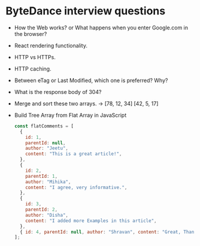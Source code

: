 # ByteDance interview questions

- How the Web works? or What happens when you enter Google.com in the browser?
- React rendering functionality.
- HTTP vs HTTPs.
- HTTP caching.
- Between eTag or Last Modified, which one is preferred? Why?
- What is the response body of 304?
- Merge and sort these two arrays. -> [78, 12, 34] [42, 5, 17]
- Build Tree Array from Flat Array in JavaScript

  ```javascript
  const flatComments = [
    {
      id: 1,
      parentId: null,
      author: "Jeetu",
      content: "This is a great article!",
    },
    {
      id: 2,
      parentId: 1,
      author: "Mihika",
      content: "I agree, very informative.",
    },
    {
      id: 3,
      parentId: 2,
      author: "Disha",
      content: "I added more Examples in this article",
    },
    { id: 4, parentId: null, author: "Shravan", content: "Great, Thanks!!" },
  ];
  ```

